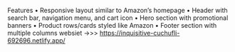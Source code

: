 Features
	•	Responsive layout similar to Amazon’s homepage
	•	Header with search bar, navigation menu, and cart icon
	•	Hero section with promotional banners
	•	Product rows/cards styled like Amazon
	•	Footer section with multiple columns
websiet ->>> https://inquisitive-cuchufli-692696.netlify.app/

